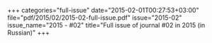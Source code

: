 +++
categories="full-issue"
date="2015-02-01T00:27:53+03:00"
file="pdf/2015/02/2015-02-full-issue.pdf"
issue="2015-02"
issue_name="2015 - #02"
title="Full issue of journal #02 in 2015 (in Russian)"
+++